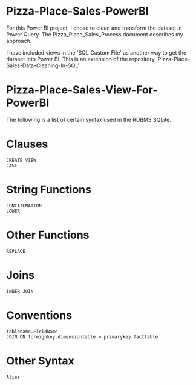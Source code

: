 # Pizza-Place-Sales-PowerBI

For this Power BI project, I chose to clean and transform the dataset in Power Query. The Pizza_Place_Sales_Process document describes my approach. 

I have included views in the 'SQL Custom File' as another way to get the dataset into Power BI. This is an extension of the repository 'Pizza-Place-Sales-Data-Cleaning-In-SQL'   

# Pizza-Place-Sales-View-For-PowerBI

The following is a list of certain syntax used in the RDBMS SQLite. 

# Clauses 
    CREATE VIEW
    CASE
# String Functions
    CONCATENATION
    LOWER
# Other Functions
    REPLACE
# Joins
    INNER JOIN
# Conventions
    tablename.FieldName
    JOIN ON foreignkey.dimensiontable = primarykey.facttable   
# Other Syntax
    Alias


